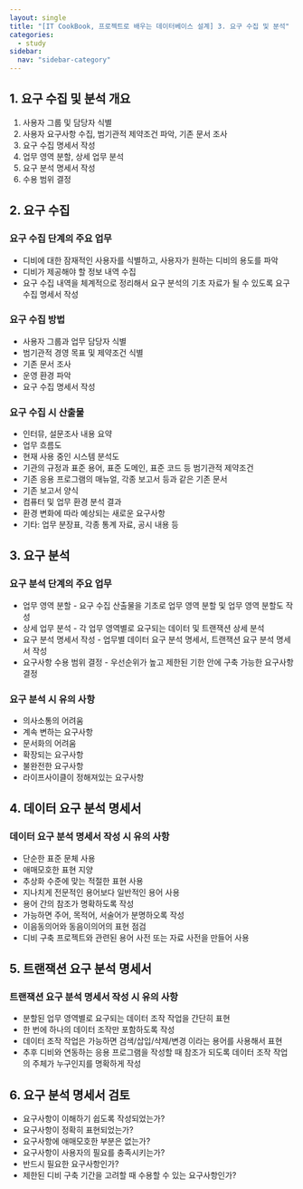```yaml
---
layout: single
title: "[IT CookBook, 프로젝트로 배우는 데이터베이스 설계] 3. 요구 수집 및 분석"
categories:
  - study
sidebar:
  nav: "sidebar-category"
---
```


## 1. 요구 수집 및 분석 개요

1. 사용자 그룹 및 담당자 식별
2. 사용자 요구사항 수집, 범기관적 제약조건 파악, 기존 문서 조사
3. 요구 수집 명세서 작성
4. 업무 영역 분할, 상세 업무 분석
5. 요구 분석 명세서 작성
6. 수용 범위 결정


## 2. 요구 수집

### 요구 수집 단계의 주요 업무
- 디비에 대한 잠재적인 사용자를 식별하고, 사용자가 원하는 디비의 용도를 파악
- 디비가 제공해야 할 정보 내역 수집
- 요구 수집 내역을 체계적으로 정리해서 요구 분석의 기초 자료가 될 수 있도록 요구 수집 명세서 작성

### 요구 수집 방법
- 사용자 그룹과 업무 담당자 식별
- 범기관적 경영 목표 및 제약조건 식별
- 기존 문서 조사
- 운영 환경 파악
- 요구 수집 명세서 작성

### 요구 수집 시 산출물
- 인터뮤, 설문조사 내용 요약
- 업무 흐름도
- 현재 사용 중인 시스템 분석도
- 기관의 규정과 표준 용어, 표준 도메인, 표준 코드 등 범기관적 제약조건
- 기존 응용 프로그램의 매뉴얼, 각종 보고서 등과 같은 기존 문서
- 기존 보고서 양식
- 컴퓨터 및 업무 환경 분석 결과
- 환경 변화에 따라 예상되는 새로운 요구사항
- 기타: 업무 분장표, 각종 통계 자료, 공시 내용 등


## 3. 요구 분석

### 요구 분석 단계의 주요 업무
- 업무 영역 분할 - 요구 수집 산출물을 기초로 업무 영역 분할 및 업무 영역 분할도 작성
- 상세 업무 분석 - 각 업무 영역별로 요구되는 데이터 및 트랜잭션 상세 분석
- 요구 분석 명세서 작성 - 업무별 데이터 요구 분석 명세서, 트랜잭션 요구 분석 명세서 작성
- 요구사항 수용 범위 결정 - 우선순위가 높고 제한된 기한 안에 구축 가능한 요구사항 결정

### 요구 분석 시 유의 사항
- 의사소통의 어려움
- 계속 변하는 요구사항
- 문서화의 어려움
- 확장되는 요구사항
- 불완전한 요구사항
- 라이프사이클이 정해져있는 요구사항


## 4. 데이터 요구 분석 명세서

### 데이터 요구 분석 명세서 작성 시 유의 사항
- 단순한 표준 문체 사용
- 애매모호한 표현 지양
- 추상화 수준에 맞는 적절한 표현 사용
- 지나치게 전문적인 용어보다 일반적인 용어 사용
- 용어 간의 참조가 명확하도록 작성
- 가능하면 주어, 목적어, 서술어가 분명하오록 작성
- 이음동의어와 동음이의어의 표현 점검
- 디비 구축 프로젝트와 관련된 용어 사전 또는 자료 사전을 만들어 사용


## 5. 트랜잭션 요구 분석 명세서

### 트랜잭션 요구 분석 명세서 작성 시 유의 사항
- 분할된 업무 영역별로 요구되는 데이터 조작 작업을 간단히 표현
- 한 번에 하나의 데이터 조작만 포함하도록 작성
- 데이터 조작 작업은 가능하면 검색/삽입/삭제/변경 이라는 용어를 사용해서 표현
- 추후 디비와 연동하는 응용 프로그램을 작성할 때 참조가 되도록 데이터 조작 작업의 주체가 누구인지를 명확하게 작성


## 6. 요구 분석 명세서 검토

- 요구사항이 이해하기 쉽도록 작성되었는가?
- 요구사항이 정확히 표현되었는가?
- 요구사항에 애매모호한 부분은 없는가?
- 요구사항이 사용자의 필요를 충족시키는가?
- 반드시 필요한 요구사항인가?
- 제한된 디비 구축 기간을 고려할 때 수용할 수 있는 요구사항인가?
